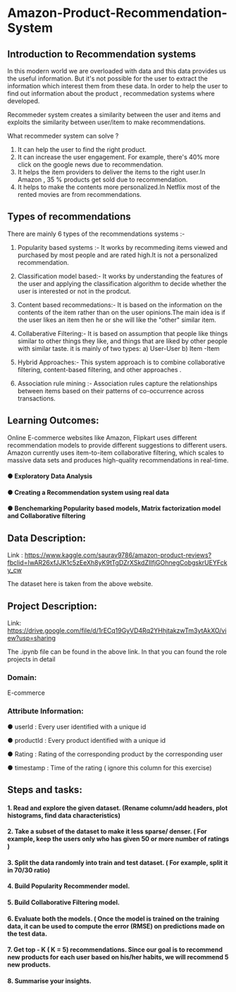 # Amazon-Product-Recommendation-System

## Introduction to Recommendation systems

In this modern world we are overloaded with data and this data provides us the useful information. But it's not possible for the user to extract the information which interest them from these data. In order to help the user to find out information about the product , recommedation systems where developed. 

Recommeder system creates a similarity between the user and items and exploits the similarity between user/item to make recommendations.


What recommeder system can solve ?

1. It can help the user to find the right product.
2. It can increase the user engagement. For example, there's 40% more click on the google news due to recommendation.
3. It helps the item providers to deliver the items to the right user.In Amazon , 35 % products get sold due to recommendation.
4. It helps to make the contents more personalized.In Netflix most of the rented movies are from recommendations.

## Types of recommendations

There are mainly 6 types of the recommendations systems :-

1. Popularity based systems :- It works by recommeding items viewed and purchased by most people and are rated high.It is not a personalized recommendation.
2. Classification model based:- It works by understanding the features of the user and applying the classification algorithm to decide whether the user is     interested or not in the prodcut.
3. Content based recommedations:- It is based on the information on the contents of the item rather than on the user opinions.The main idea is if the user likes an item then he or she will like the "other" similar item.
4. Collaberative Filtering:- It is based on assumption that people like things similar to other things they like, and things that are liked by other people with similar taste. it is mainly of two types:
 a) User-User 
 b) Item -Item
 
5. Hybrid Approaches:- This system approach is to combine collaborative filtering, content-based filtering, and other approaches . 
6. Association rule mining :- Association rules capture the relationships between items based on their patterns of co-occurrence across transactions.

## Learning Outcomes:  
Online E-commerce websites like Amazon, Flipkart uses different recommendation models to provide different suggestions to different users. Amazon currently uses item-to-item collaborative filtering, which scales to massive data sets and produces high-quality recommendations in real-time.

#### ● Exploratory Data Analysis 
#### ● Creating a Recommendation system using real data 
#### ● Benchemarking Popularity based models, Matrix factorization model and Collaborative filtering 
## Data Description:  
Link :  https://www.kaggle.com/saurav9786/amazon-product-reviews?fbclid=IwAR26xfJJK1c5zEeXh8yK9tTgDZrXSkdZIIfjGOhnegCobgskrUEYFcky_cw

The dataset here is taken from the above website.

## Project Description:
Link: https://drive.google.com/file/d/1rECq19GyVD4Rq2YHhjtakzwTm3ytAkXO/view?usp=sharing

The .ipynb file can be found in the above link. In that you can found the role projects in detail

### Domain: 
E-commerce

### Attribute Information:
 

● userId : Every user identified with a unique id 

● productId : Every product identified with a unique id 

● Rating : Rating of the corresponding product by the corresponding user 

● timestamp : Time of the rating ( ignore this column for this exercise)

## Steps and tasks: 

#### 1. Read and explore the given dataset.  (Rename column/add headers, plot histograms, find data characteristics) 
#### 2. Take a subset of the dataset to make it less sparse/ denser. ( For example, keep the users only who has given 50 or more number of ratings )  
#### 3. Split the data randomly into train and test dataset. ( For example, split it in 70/30 ratio) 
#### 4. Build Popularity Recommender model.  
#### 5. Build Collaborative Filtering model. 
#### 6. Evaluate both the models. ( Once the model is trained on the training data, it can be used to compute the error (RMSE) on predictions made on the test data.  
#### 7. Get top - K ( K = 5) recommendations. Since our goal is to recommend new products for each user based on his/her habits, we will recommend 5 new products.  
#### 8. Summarise your insights. 

